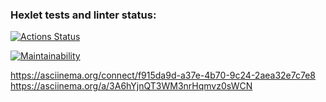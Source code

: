### Hexlet tests and linter status:
[![Actions Status](https://github.com/fzxcvbn/php-project-45/actions/workflows/hexlet-check.yml/badge.svg)](https://github.com/fzxcvbn/php-project-45/actions)

[![Maintainability](https://api.codeclimate.com/v1/badges/deb09a286a47efaf7059/maintainability)](https://codeclimate.com/github/fzxcvbn/php-project-45/maintainability)

https://asciinema.org/connect/f915da9d-a37e-4b70-9c24-2aea32e7c7e8
https://asciinema.org/a/3A6hYjnQT3WM3nrHqmvz0sWCN
